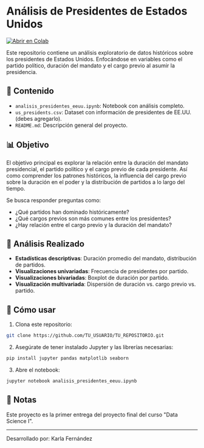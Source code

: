 # Análisis de Presidentes de Estados Unidos

[![Abrir en Colab](https://colab.research.google.com/assets/colab-badge.svg)](https://colab.research.google.com/github/TU_USUARIO/TU_REPOSITORIO/blob/main/analisis_presidentes_eeuu.ipynb)

Este repositorio contiene un análisis exploratorio de datos históricos sobre los presidentes de Estados Unidos. Enfocándose en variables como el partido político, duración del mandato y el cargo previo al asumir la presidencia.

## 📁 Contenido

- `analisis_presidentes_eeuu.ipynb`: Notebook con análisis completo.
- `us_presidents.csv`: Dataset con información de presidentes de EE.UU. (debes agregarlo).
- `README.md`: Descripción general del proyecto.

## 📊 Objetivo

El objetivo principal es explorar la relación entre la duración del mandato presidencial, el partido político y el cargo previo de cada presidente. Así como comprender los patrones históricos, la influencia del cargo previo sobre la duración en el poder y la distribución de partidos a lo largo del tiempo.

Se busca responder preguntas como:

- ¿Qué partidos han dominado históricamente?
- ¿Qué cargos previos son más comunes entre los presidentes?
- ¿Hay relación entre el cargo previo y la duración del mandato?

## 🧠 Análisis Realizado

- **Estadísticas descriptivas**: Duración promedio del mandato, distribución de partidos.
- **Visualizaciones univariadas**: Frecuencia de presidentes por partido.
- **Visualizaciones bivariadas**: Boxplot de duración por partido.
- **Visualización multivariada**: Dispersión de duración vs. cargo previo vs. partido.

## 🚀 Cómo usar

1. Clona este repositorio:
```bash
git clone https://github.com/TU_USUARIO/TU_REPOSITORIO.git
```

2. Asegúrate de tener instalado Jupyter y las librerías necesarias:
```bash
pip install jupyter pandas matplotlib seaborn
```

3. Abre el notebook:
```bash
jupyter notebook analisis_presidentes_eeuu.ipynb
```

## 🧾 Notas

Este proyecto es la primer entrega del proyecto final del curso "Data Science I".

---

Desarrollado por: Karla Fernández
